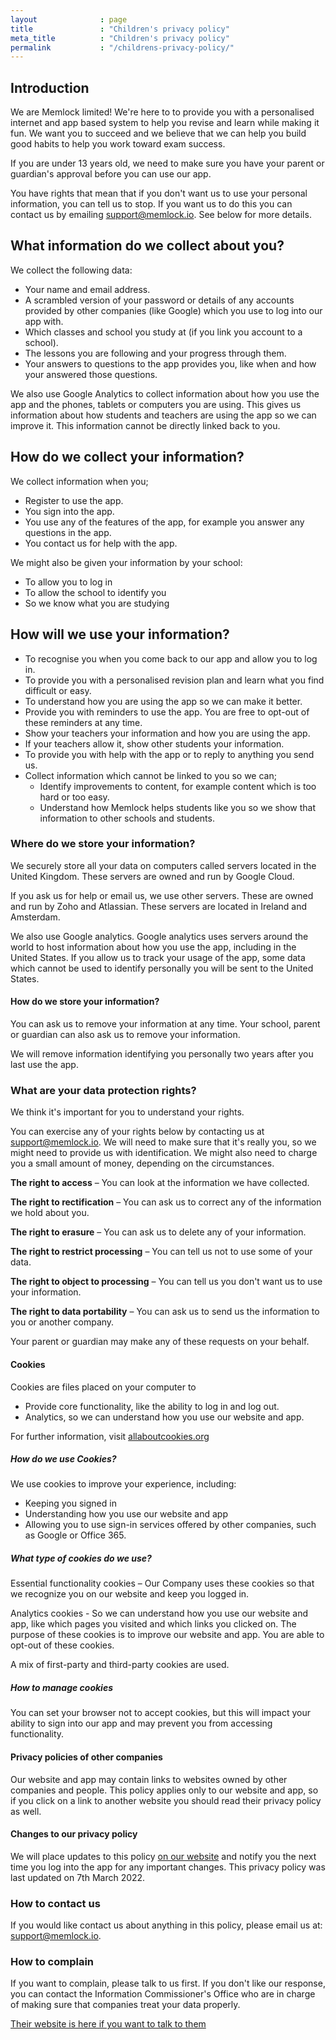 ```yaml
---
layout              : page
title               : "Children's privacy policy"
meta_title          : "Children's privacy policy"
permalink           : "/childrens-privacy-policy/"
---
```


## Introduction

We are Memlock limited! We're here to to provide you with a personalised internet and app based system to help you revise and learn while making it fun. We want you to succeed and we believe that we can help you build good habits to help you work toward exam success. 

If you are under 13 years old, we need to make sure you have your parent or guardian's approval before you can use our app.

You have rights that mean that if you don't want us to use your personal information, you can tell us to stop. If you want us to do this you can contact us by emailing support@memlock.io. See below for more details.

## What information do we collect about you?

We collect the following data:

 * Your name and email address.
 * A scrambled version of your password or details of any accounts provided by other companies (like Google) which you use to log into our app with.
 * Which classes and school you study at (if you link you account to a school).
 * The lessons you are following and your progress through them.
 * Your answers to questions to the app provides you, like when and how your answered those questions.

We also use Google Analytics to collect information about how you use the app and the phones, tablets or computers you are using. This gives us information about how students and teachers are using the app so we can improve it. This information cannot be directly linked back to you.

## How do we collect your information?

We collect information when you;
 * Register to use the app.
 * You sign into the app.
 * You use any of the features of the app, for example you answer any questions in the app.
 * You contact us for help with the app.

We might also be given your information by your school:
 * To allow you to log in
 * To allow the school to identify you
 * So we know what you are studying

## How will we use your information?

 * To recognise you when you come back to our app and allow you to log in.
 * To provide you with a personalised revision plan and learn what you find difficult or easy.
 * To understand how you are using the app so we can make it better.
 * Provide you with reminders to use the app. You are free to opt-out of these reminders at any time.
 * Show your teachers your information and how you are using the app.
 * If your teachers allow it, show other students your information.
 * To provide you with help with the app or to reply to anything you send us.
 * Collect information which cannot be linked to you so we can;
     * Identify improvements to content, for example content which is too hard or too easy.
     * Understand how Memlock helps students like you so we show that information to other schools and students.

### Where do we store your information?

We securely store all your data on computers called servers located in the United Kingdom. These servers are owned and run by Google Cloud. 

If you ask us for help or email us, we use other servers. These are owned and run by Zoho and Atlassian. These servers are located in Ireland and Amsterdam.

We also use Google analytics. Google analytics uses servers around the world to host information about how you use the app, including in the United States. If you allow us to track your usage of the app, some data which cannot be used to identify personally you will be sent to the United States.

#### How do we store your information?

You can ask us to remove your information at any time. Your school, parent or guardian can also ask us to remove your information.

We will remove information identifying you personally two years after you last use the app.

### What are your data protection rights?

We think it's important for you to understand your rights.

You can exercise any of your rights below by contacting us at support@memlock.io.  We will need to make sure that it's really you, so we might need to provide us with identification. We might also need to charge you a small amount of money, depending on the circumstances.

**The right to access** – You can look at the information we have collected.

**The right to rectification** – You can ask us to correct any of the information we hold about you.

**The right to erasure** – You can ask us to delete any of your information.

**The right to restrict processing** – You can tell us not to use some of your data.

**The right to object to processing** – You can tell us you don't want us to use your information.

**The right to data portability** – You can ask us to send us the information to you or another company.

Your parent or guardian may make any of these requests on your behalf.

#### Cookies

Cookies are files placed on your computer to 
* Provide core functionality, like the ability to log in and log out.
* Analytics, so we can understand how you use our website and app. 

For further information, visit [allaboutcookies.org](https://allaboutcookies.org)

##### How do we use Cookies?

We use cookies to improve your experience, including:

* Keeping you signed in
* Understanding how you use our website and app
* Allowing you to use sign-in services offered by other companies, such as Google or Office 365.

##### What type of cookies do we use?

Essential functionality cookies – Our Company uses these cookies so that we recognize you on our website and keep you logged in.

Analytics cookies - So we can understand how you use our website and app, like which pages you visited and which links you clicked on. The purpose of these cookies is to improve our website and app. You are able to opt-out of these cookies.

A mix of first-party and third-party cookies are used.

##### How to manage cookies

You can set your browser not to accept cookies, but this will impact your ability to sign into our app and may prevent you from accessing functionality.

#### Privacy policies of other companies

Our website and app may contain links to websites owned by other companies and people. This policy applies only to our website and app, so if you click on a link to another website you should read their privacy policy as well.

#### Changes to our privacy policy

We will place updates to this policy [on our website](https://memlock.io/childrens-privacy-policy) and notify you the next time you log into the app for any important changes. This privacy policy was last updated on 7th March 2022.

### How to contact us

If you would like contact us about anything in this policy, please email us at: support@memlock.io.

### How to complain

If you want to complain, please talk to us first. If you don't like our response, you can contact the Information Commissioner's Office who are in charge of making sure that companies treat your data properly.

[Their website is here if you want to talk to them](https://ico.org.uk/global/contact-us/)